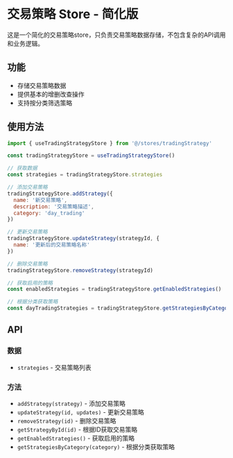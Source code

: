 # 交易策略 Store - 简化版

这是一个简化的交易策略store，只负责交易策略数据存储，不包含复杂的API调用和业务逻辑。

## 功能

- 存储交易策略数据
- 提供基本的增删改查操作
- 支持按分类筛选策略

## 使用方法

```javascript
import { useTradingStrategyStore } from '@/stores/tradingStrategy'

const tradingStrategyStore = useTradingStrategyStore()

// 获取数据
const strategies = tradingStrategyStore.strategies

// 添加交易策略
tradingStrategyStore.addStrategy({
  name: '新交易策略',
  description: '交易策略描述',
  category: 'day_trading'
})

// 更新交易策略
tradingStrategyStore.updateStrategy(strategyId, {
  name: '更新后的交易策略名称'
})

// 删除交易策略
tradingStrategyStore.removeStrategy(strategyId)

// 获取启用的策略
const enabledStrategies = tradingStrategyStore.getEnabledStrategies()

// 根据分类获取策略
const dayTradingStrategies = tradingStrategyStore.getStrategiesByCategory('day_trading')
```

## API

### 数据
- `strategies` - 交易策略列表

### 方法
- `addStrategy(strategy)` - 添加交易策略
- `updateStrategy(id, updates)` - 更新交易策略
- `removeStrategy(id)` - 删除交易策略
- `getStrategyById(id)` - 根据ID获取交易策略
- `getEnabledStrategies()` - 获取启用的策略
- `getStrategiesByCategory(category)` - 根据分类获取策略
